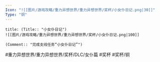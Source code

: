 ```yaml
---
Icon: "![[图片/游戏攻略/重力异想世界/重力异想世界/奖杯/小女仆日记.png|30]]"
Type: "铜"
---
```

```ad-common-bronze-trophy
title: (Title:: "小女仆日记")
![[图片/游戏攻略/重力异想世界/重力异想世界/奖杯/小女仆日记.png|100]]

(Comment:: "完成支线任务“小女仆日记”")
```

#重力异想世界/重力异想世界/奖杯/DLC/女仆篇 #奖杯 #奖杯/铜
